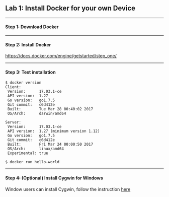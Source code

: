 ## Lab 1: Install Docker for your own Device

--------

#### Step 1: Download Docker

--------


#### Step 2: Install Docker



https://docs.docker.com/engine/getstarted/step_one/

--------

#### Step 3: Test installation

```
$ docker version
Client:
 Version:      17.03.1-ce
 API version:  1.27
 Go version:   go1.7.5
 Git commit:   c6d412e
 Built:        Tue Mar 28 00:40:02 2017
 OS/Arch:      darwin/amd64

Server:
 Version:      17.03.1-ce
 API version:  1.27 (minimum version 1.12)
 Go version:   go1.7.5
 Git commit:   c6d412e
 Built:        Fri Mar 24 00:00:50 2017
 OS/Arch:      linux/amd64
 Experimental: true
```

```
$ docker run hello-world
```

--------

#### Step 4: (Optional) Install Cygwin for Windows 

Window users can install Cygwin, follow the instruction [here](https://cygwin.com/install.html)
